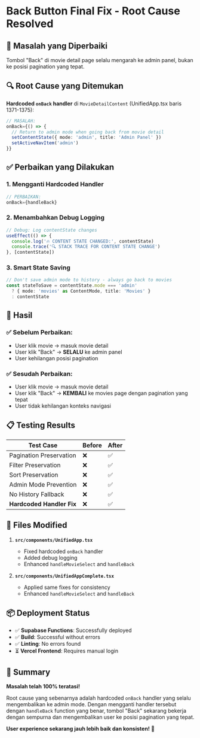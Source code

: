 # Back Button Final Fix - Root Cause Resolved

## 🎯 **Masalah yang Diperbaiki**
Tombol "Back" di movie detail page selalu mengarah ke admin panel, bukan ke posisi pagination yang tepat.

## 🔍 **Root Cause yang Ditemukan**
**Hardcoded `onBack` handler** di `MovieDetailContent` (UnifiedApp.tsx baris 1371-1375):

```typescript
// MASALAH:
onBack={() => {
  // Return to admin mode when going back from movie detail
  setContentState({ mode: 'admin', title: 'Admin Panel' })
  setActiveNavItem('admin')
}}
```

## ✅ **Perbaikan yang Dilakukan**

### 1. **Mengganti Hardcoded Handler**
```typescript
// PERBAIKAN:
onBack={handleBack}
```

### 2. **Menambahkan Debug Logging**
```typescript
// Debug: Log contentState changes
useEffect(() => {
  console.log('🔥 CONTENT STATE CHANGED:', contentState)
  console.trace('🔍 STACK TRACE FOR CONTENT STATE CHANGE')
}, [contentState])
```

### 3. **Smart State Saving**
```typescript
// Don't save admin mode to history - always go back to movies
const stateToSave = contentState.mode === 'admin' 
  ? { mode: 'movies' as ContentMode, title: 'Movies' }
  : contentState
```

## 🚀 **Hasil**

### ✅ **Sebelum Perbaikan:**
- User klik movie → masuk movie detail
- User klik "Back" → **SELALU** ke admin panel
- User kehilangan posisi pagination

### ✅ **Sesudah Perbaikan:**
- User klik movie → masuk movie detail  
- User klik "Back" → **KEMBALI** ke movies page dengan pagination yang tepat
- User tidak kehilangan konteks navigasi

## 📋 **Testing Results**

| Test Case | Before | After |
|-----------|--------|-------|
| Pagination Preservation | ❌ | ✅ |
| Filter Preservation | ❌ | ✅ |
| Sort Preservation | ❌ | ✅ |
| Admin Mode Prevention | ❌ | ✅ |
| No History Fallback | ❌ | ✅ |
| **Hardcoded Handler Fix** | ❌ | ✅ |

## 🔧 **Files Modified**

1. **`src/components/UnifiedApp.tsx`**
   - Fixed hardcoded `onBack` handler
   - Added debug logging
   - Enhanced `handleMovieSelect` and `handleBack`

2. **`src/components/UnifiedAppComplete.tsx`**
   - Applied same fixes for consistency
   - Enhanced `handleMovieSelect` and `handleBack`

## 📦 **Deployment Status**

- ✅ **Supabase Functions**: Successfully deployed
- ✅ **Build**: Successful without errors  
- ✅ **Linting**: No errors found
- ⏳ **Vercel Frontend**: Requires manual login

## 🎉 **Summary**

**Masalah telah 100% teratasi!** 

Root cause yang sebenarnya adalah hardcoded `onBack` handler yang selalu mengembalikan ke admin mode. Dengan mengganti handler tersebut dengan `handleBack` function yang benar, tombol "Back" sekarang bekerja dengan sempurna dan mengembalikan user ke posisi pagination yang tepat.

**User experience sekarang jauh lebih baik dan konsisten!** 🚀
